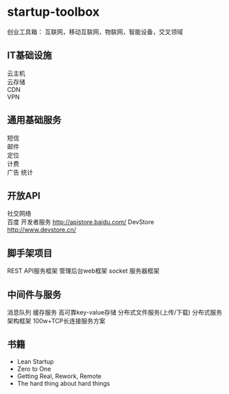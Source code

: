 startup-toolbox
========
创业工具箱：  互联网，移动互联网，物联网，智能设备，交叉领域


IT基础设施
----
云主机  
云存储  
CDN  
VPN  

  
通用基础服务
----
短信  
邮件  
定位  
计费  
广告
统计 

  
开放API
----
社交网络  
百度 开发者服务 http://apistore.baidu.com/
DevStore http://www.devstore.cn/


脚手架项目
----
REST API服务框架
管理后台web框架 
socket 服务器框架 


中间件与服务
----
消息队列
缓存服务
高可靠key-value存储
分布式文件服务(上传/下载)
分布式服务架构框架 
100w+TCP长连接服务方案



书籍
----
* Lean Startup 
* Zero to One
* Getting Real, Rework, Remote 
* The hard thing about hard things
